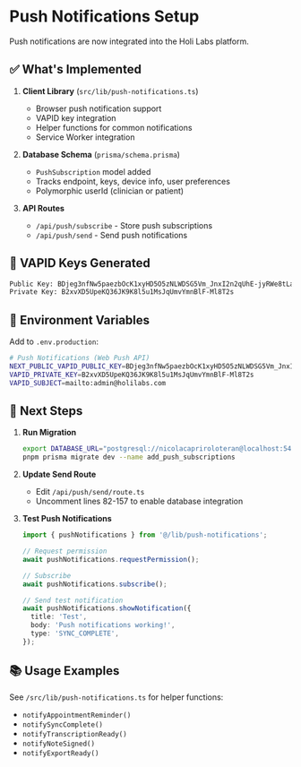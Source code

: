 # Push Notifications Setup

Push notifications are now integrated into the Holi Labs platform.

## ✅ What's Implemented

1. **Client Library** (`src/lib/push-notifications.ts`)
   - Browser push notification support
   - VAPID key integration
   - Helper functions for common notifications
   - Service Worker integration

2. **Database Schema** (`prisma/schema.prisma`)
   - `PushSubscription` model added
   - Tracks endpoint, keys, device info, user preferences
   - Polymorphic userId (clinician or patient)

3. **API Routes**
   - `/api/push/subscribe` - Store push subscriptions
   - `/api/push/send` - Send push notifications

## 🔑 VAPID Keys Generated

```bash
Public Key: BDjeg3nfNw5paezbOcK1xyHD5O5zNLWDSG5Vm_JnxI2n2qUhE-jyRWe8tLaJ67FZBQ9x0n5h-y1viwsqyNxAZPw
Private Key: B2xvXD5UpeKQ36JK9K8l5u1MsJqUmvYmnBlF-Ml8T2s
```

## 📝 Environment Variables

Add to `.env.production`:

```bash
# Push Notifications (Web Push API)
NEXT_PUBLIC_VAPID_PUBLIC_KEY=BDjeg3nfNw5paezbOcK1xyHD5O5zNLWDSG5Vm_JnxI2n2qUhE-jyRWe8tLaJ67FZBQ9x0n5h-y1viwsqyNxAZPw
VAPID_PRIVATE_KEY=B2xvXD5UpeKQ36JK9K8l5u1MsJqUmvYmnBlF-Ml8T2s
VAPID_SUBJECT=mailto:admin@holilabs.com
```

## 🚀 Next Steps

1. **Run Migration**
   ```bash
   export DATABASE_URL="postgresql://nicolacapriroloteran@localhost:5432/holi_labs?schema=public"
   pnpm prisma migrate dev --name add_push_subscriptions
   ```

2. **Update Send Route**
   - Edit `/api/push/send/route.ts`
   - Uncomment lines 82-157 to enable database integration

3. **Test Push Notifications**
   ```typescript
   import { pushNotifications } from '@/lib/push-notifications';

   // Request permission
   await pushNotifications.requestPermission();

   // Subscribe
   await pushNotifications.subscribe();

   // Send test notification
   await pushNotifications.showNotification({
     title: 'Test',
     body: 'Push notifications working!',
     type: 'SYNC_COMPLETE',
   });
   ```

## 📚 Usage Examples

See `/src/lib/push-notifications.ts` for helper functions:
- `notifyAppointmentReminder()`
- `notifySyncComplete()`
- `notifyTranscriptionReady()`
- `notifyNoteSigned()`
- `notifyExportReady()`
